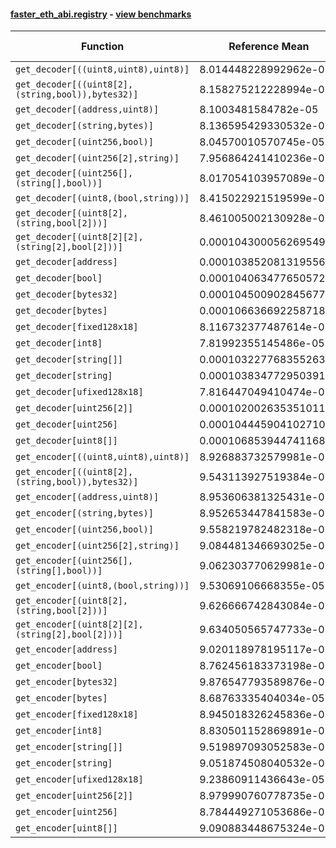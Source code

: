 #### [faster_eth_abi.registry](https://github.com/BobTheBuidler/faster-eth-abi/blob/master/faster_eth_abi/registry.py) - [view benchmarks](https://github.com/BobTheBuidler/faster-eth-abi/blob/master/benchmarks/test_registry_benchmarks.py)

| Function | Reference Mean | Faster Mean | % Change | Speedup (%) | x Faster | Faster |
|----------|---------------|-------------|----------|-------------|----------|--------|
| `get_decoder[((uint8,uint8),uint8)]` | 8.014448228992962e-05 | 7.869664948039012e-05 | 1.81% | 1.84% | 1.02x | ✅ |
| `get_decoder[((uint8[2],(string,bool)),bytes32)]` | 8.158275212228994e-05 | 7.831160252388773e-05 | 4.01% | 4.18% | 1.04x | ✅ |
| `get_decoder[(address,uint8)]` | 8.1003481584782e-05 | 7.951349292866197e-05 | 1.84% | 1.87% | 1.02x | ✅ |
| `get_decoder[(string,bytes)]` | 8.136595429330532e-05 | 8.059849959579346e-05 | 0.94% | 0.95% | 1.01x | ✅ |
| `get_decoder[(uint256,bool)]` | 8.04570010570745e-05 | 7.885864377216529e-05 | 1.99% | 2.03% | 1.02x | ✅ |
| `get_decoder[(uint256[2],string)]` | 7.956864241410236e-05 | 7.890036164130147e-05 | 0.84% | 0.85% | 1.01x | ✅ |
| `get_decoder[(uint256[],(string[],bool))]` | 8.017054103957089e-05 | 8.0005280731652e-05 | 0.21% | 0.21% | 1.00x | ✅ |
| `get_decoder[(uint8,(bool,string))]` | 8.415022921519599e-05 | 8.094234085145928e-05 | 3.81% | 3.96% | 1.04x | ✅ |
| `get_decoder[(uint8[2],(string,bool[2]))]` | 8.461005002130928e-05 | 8.082082866172995e-05 | 4.48% | 4.69% | 1.05x | ✅ |
| `get_decoder[(uint8[2][2],(string[2],bool[2]))]` | 0.00010430005626954985 | 0.00010360716379559631 | 0.66% | 0.67% | 1.01x | ✅ |
| `get_decoder[address]` | 0.00010385208131955669 | 0.00010463959106323962 | -0.76% | -0.75% | 0.99x | ❌ |
| `get_decoder[bool]` | 0.00010406347765057241 | 0.00010595376631118369 | -1.82% | -1.78% | 0.98x | ❌ |
| `get_decoder[bytes32]` | 0.00010450090284567754 | 0.00010243432980066528 | 1.98% | 2.02% | 1.02x | ✅ |
| `get_decoder[bytes]` | 0.000106636692258718 | 0.00010305350005137785 | 3.36% | 3.48% | 1.03x | ✅ |
| `get_decoder[fixed128x18]` | 8.116732377487614e-05 | 7.680763842862828e-05 | 5.37% | 5.68% | 1.06x | ✅ |
| `get_decoder[int8]` | 7.81992355145486e-05 | 7.974978256074548e-05 | -1.98% | -1.94% | 0.98x | ❌ |
| `get_decoder[string[]]` | 0.00010322776835526302 | 0.00010365869079001131 | -0.42% | -0.42% | 1.00x | ❌ |
| `get_decoder[string]` | 0.00010383477295039113 | 0.00010365184194172459 | 0.18% | 0.18% | 1.00x | ✅ |
| `get_decoder[ufixed128x18]` | 7.816447049410474e-05 | 7.784316514214046e-05 | 0.41% | 0.41% | 1.00x | ✅ |
| `get_decoder[uint256[2]]` | 0.00010200263535101173 | 0.000102611350323318 | -0.60% | -0.59% | 0.99x | ❌ |
| `get_decoder[uint256]` | 0.00010444590410271028 | 0.00010224461393698754 | 2.11% | 2.15% | 1.02x | ✅ |
| `get_decoder[uint8[]]` | 0.00010685394474116811 | 0.00010115916511095544 | 5.33% | 5.63% | 1.06x | ✅ |
| `get_encoder[((uint8,uint8),uint8)]` | 8.926883732579981e-05 | 8.946752560690598e-05 | -0.22% | -0.22% | 1.00x | ❌ |
| `get_encoder[((uint8[2],(string,bool)),bytes32)]` | 9.543113927519384e-05 | 9.590587643266295e-05 | -0.50% | -0.50% | 1.00x | ❌ |
| `get_encoder[(address,uint8)]` | 8.953606381325431e-05 | 9.082510063865905e-05 | -1.44% | -1.42% | 0.99x | ❌ |
| `get_encoder[(string,bytes)]` | 8.952653447841583e-05 | 9.054784836260093e-05 | -1.14% | -1.13% | 0.99x | ❌ |
| `get_encoder[(uint256,bool)]` | 9.558219782482318e-05 | 9.636371869095852e-05 | -0.82% | -0.81% | 0.99x | ❌ |
| `get_encoder[(uint256[2],string)]` | 9.084481346693025e-05 | 9.5524526518433e-05 | -5.15% | -4.90% | 0.95x | ❌ |
| `get_encoder[(uint256[],(string[],bool))]` | 9.062303770629981e-05 | 8.979001173002877e-05 | 0.92% | 0.93% | 1.01x | ✅ |
| `get_encoder[(uint8,(bool,string))]` | 9.53069106668355e-05 | 9.497496477716044e-05 | 0.35% | 0.35% | 1.00x | ✅ |
| `get_encoder[(uint8[2],(string,bool[2]))]` | 9.626666742843084e-05 | 9.57399402518079e-05 | 0.55% | 0.55% | 1.01x | ✅ |
| `get_encoder[(uint8[2][2],(string[2],bool[2]))]` | 9.634050565747733e-05 | 9.920642611005277e-05 | -2.97% | -2.89% | 0.97x | ❌ |
| `get_encoder[address]` | 9.020118978195117e-05 | 8.954514605211757e-05 | 0.73% | 0.73% | 1.01x | ✅ |
| `get_encoder[bool]` | 8.762456183373198e-05 | 8.776310416475284e-05 | -0.16% | -0.16% | 1.00x | ❌ |
| `get_encoder[bytes32]` | 9.876547793589876e-05 | 9.492387887571267e-05 | 3.89% | 4.05% | 1.04x | ✅ |
| `get_encoder[bytes]` | 8.68763335404034e-05 | 8.754073702758514e-05 | -0.76% | -0.76% | 0.99x | ❌ |
| `get_encoder[fixed128x18]` | 8.945018326245836e-05 | 8.913881141222028e-05 | 0.35% | 0.35% | 1.00x | ✅ |
| `get_encoder[int8]` | 8.830501152869891e-05 | 8.770180101388919e-05 | 0.68% | 0.69% | 1.01x | ✅ |
| `get_encoder[string[]]` | 9.519897093052583e-05 | 9.818749592171775e-05 | -3.14% | -3.04% | 0.97x | ❌ |
| `get_encoder[string]` | 9.051874508040532e-05 | 9.006564016128023e-05 | 0.50% | 0.50% | 1.01x | ✅ |
| `get_encoder[ufixed128x18]` | 9.23860911436643e-05 | 8.823609256269861e-05 | 4.49% | 4.70% | 1.05x | ✅ |
| `get_encoder[uint256[2]]` | 8.979990760778735e-05 | 8.949449714470378e-05 | 0.34% | 0.34% | 1.00x | ✅ |
| `get_encoder[uint256]` | 8.784449271053686e-05 | 9.066916445641314e-05 | -3.22% | -3.12% | 0.97x | ❌ |
| `get_encoder[uint8[]]` | 9.090883448675324e-05 | 9.00423750583866e-05 | 0.95% | 0.96% | 1.01x | ✅ |
